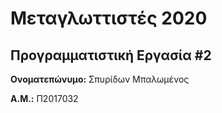 # Μεταγλωττιστές 2020
## Προγραμματιστική Εργασία #2

**Ονοματεπώνυμο:** Σπυρίδων Μπαλωμένος 

**Α.Μ.:** Π2017032



